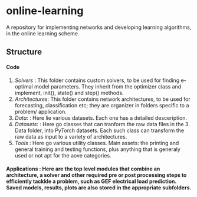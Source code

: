 # online-learning
A repository for implementing networks and developing learning algorithms, in the online learning scheme.

## Structure

#### **Code**

1. *Solvers*      : This folder contains custom solvers, to be used for finding e-optimal model parameters. They inherit from the optimizer class and implement, init(), state() and step() methods.
2. *Architectures*: This folder contains network architectures, to be used for forecasting, classification etc; they are organizer in folders specific to a problem/ application.
3. *Data*:        : Here lie various datasets. Each one has a detailed desceription.
4. *Datasets*:        : Here go classes that can tranform the raw data files in the 3. Data
folder, into PyTorch datasets. Each such class can transform the raw data as input to a variety of
architectures. 
5. *Tools* :  Here go various utility classes. Main assets: the printing and general training and testing functions, plus anything that is generaly used or not apt for the aove categories.

#### **Applications** : Here are the top level modules that combine an architecture, a solver and other required pre or post processing steps to efficiently tackkle a problem, such as GEF electrical load prediction. Saved models, results, plots are also stored in the appropriate subfolders.






